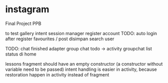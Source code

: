 # instagram
 Final Project PPB


to test
    gallery intent
    session manager
    register account TODO: auto login after register
    favourites / post disimpan
    search user

TODO:
    chat
        finished adapter group chat
        todo -> activity groupchat
    list status di home

lessons
    fragment should have an empty constructor (a constructor without variable need to be passed)
    intent handling is easier in activity, because restoration happen in activity instead of fragment
